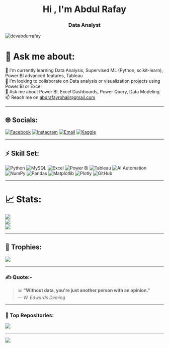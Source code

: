 <h1 align="center">Hi , I'm Abdul Rafay</h1>
<h3 align="center">Data Analyst</h3>

<p align="left">
  <img src="https://komarev.com/ghpvc/?username=devabdurrafay&label=Profile%20views&color=0e75b6&style=flat" alt="devabdurrafay" />
</p>

# 💫 Ask me about:
🌱 I'm currently learning Data Analysis, Supervised ML (Python, scikit-learn), Power BI advanced features, Tableau  
👯 I'm looking to collaborate on Data analysis or visualization projects using Power BI or Excel  
💬 Ask me about Power BI, Excel Dashboards, Power Query, Data Modeling  
📫 Reach me on abdrafayrohail@gmail.com  

---

## 🌐 Socials:
[![Facebook](https://img.shields.io/badge/Facebook-%231877F2.svg?logo=Facebook&logoColor=white)](https://facebook.com/me) 
[![Instagram](https://img.shields.io/badge/Instagram-%23E4405F.svg?logo=Instagram&logoColor=white)](https://instagram.com/abdur._rafay_) 
[![Email](https://img.shields.io/badge/Email-D14836?logo=gmail&logoColor=white)](mailto:abdrafayrohail@gmail.com)
[![Kaggle](https://img.shields.io/badge/Kaggle-20BEFF?logo=kaggle&logoColor=white)](https://www.kaggle.com/abdulrafay5300)


---

## ⚡ Skill Set:

![Python](https://img.shields.io/badge/python-3670A0?style=for-the-badge&logo=python&logoColor=ffdd54) 
![MySQL](https://img.shields.io/badge/mysql-4479A1?style=for-the-badge&logo=mysql&logoColor=white) 
![Excel](https://img.shields.io/badge/Microsoft_Excel-217346?style=for-the-badge&logo=microsoft-excel&logoColor=white) 
![Power Bi](https://img.shields.io/badge/power_bi-F2C811?style=for-the-badge&logo=powerbi&logoColor=black) 
![Tableau](https://img.shields.io/badge/Tableau-3C4E6C?style=for-the-badge&logo=tableau&logoColor=white)
![AI Automation](https://img.shields.io/badge/AI%20Automation-007ACC?style=for-the-badge&logo=openai&logoColor=white) 
![NumPy](https://img.shields.io/badge/numpy-013243?style=for-the-badge&logo=numpy&logoColor=white) 
![Pandas](https://img.shields.io/badge/pandas-150458?style=for-the-badge&logo=pandas&logoColor=white) 
![Matplotlib](https://img.shields.io/badge/Matplotlib-ffffff?style=for-the-badge&logo=matplotlib&logoColor=black) 
![Plotly](https://img.shields.io/badge/Plotly-E03C3C?style=for-the-badge&logo=plotly&logoColor=white)
![GitHub](https://img.shields.io/badge/github-121011?style=for-the-badge&logo=github&logoColor=white)

---

# 📈 Stats:
![](https://github-readme-stats.vercel.app/api?username=DevAbdurRafay&theme=dark&hide_border=false&include_all_commits=true&count_private=false)<br/>
![](https://nirzak-streak-stats.vercel.app/?user=DevAbdurRafay&theme=dark&hide_border=false)<br/>
![](https://github-readme-stats.vercel.app/api/top-langs/?username=DevAbdurRafay&theme=dark&hide_border=false&include_all_commits=true&count_private=false&layout=compact)

---

## 🏅 Trophies:
![](https://github-profile-trophy.vercel.app/?username=DevAbdurRafay&theme=darkhub&no-frame=false&no-bg=false&margin-w=4)

---

### ✍️ Quote:-
> 📊 **"Without data, you're just another person with an opinion."**  
> — *W. Edwards Deming*

---

### 🚀 Top Repositories:
![](https://github-contributor-stats.vercel.app/api?username=DevAbdurRafay&limit=5&theme=dark&combine_all_yearly_contributions=true)

---

[![](https://visitcount.itsvg.in/api?id=DevAbdurRafay&icon=1&color=0)](https://visitcount.itsvg.in)

<!-- Proudly crafted with GPRM ( https://gprm.itsvg.in ) -->
